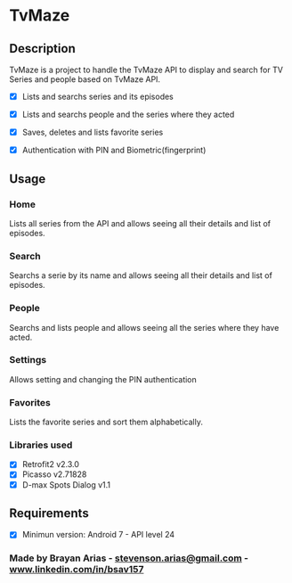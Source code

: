 # TvMaze

## Description

TvMaze is a project to handle the TvMaze API to display and search for TV Series and people based on TvMaze API.

- [x] Lists and searchs series and its episodes
- [x] Lists and searchs people and the series where they acted
- [x] Saves, deletes and lists favorite series
- [x] Authentication with PIN and Biometric(fingerprint)


## Usage

### Home

Lists all series from the API and allows seeing all their details and list of episodes.

### Search

Searchs a serie by its name and allows seeing all their details and list of episodes.

### People

Searchs and lists people and allows seeing all the series where they have acted.

### Settings

Allows setting and changing the PIN authentication

### Favorites

Lists the favorite series and sort them alphabetically.

### Libraries used

- [x] Retrofit2 v2.3.0
- [x] Picasso v2.71828
- [x] D-max Spots Dialog v1.1

## Requirements

- [x] Minimun version: Android 7 - API level 24

### Made by Brayan Arias - stevenson.arias@gmail.com - www.linkedin.com/in/bsav157
